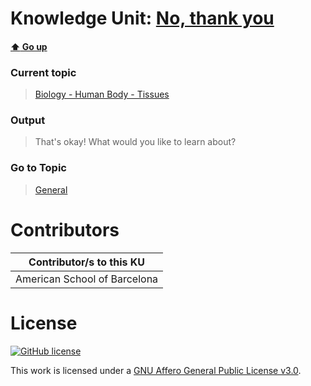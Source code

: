 # Knowledge Unit: [No, thank you](../../knowledge_units/biology-human-body-tissues/no-thank-you.md)

#### [:arrow_up: Go up](../../topics/biology-human-body-tissues.md)
### Current topic
> [Biology - Human Body - Tissues](../../topics/biology-human-body-tissues.md)
### Output
> That&#039;s okay! What would you like to learn about?
### Go to Topic
> [General](../../topics/general.md)


# Contributors

| Contributor/s to this KU |
| - | 
| American School of Barcelona |

# License
[![GitHub license](https://img.shields.io/github/license/inbrainz/cerebro)](https://github.com/inbrainz/cerebro/blob/master/LICENSE)

This work is licensed under a [GNU Affero General Public License v3.0](https://www.gnu.org/licenses/agpl-3.0.txt).